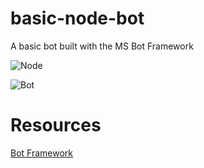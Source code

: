 # basic-node-bot
A basic bot built with the MS Bot Framework

![Node](https://dab1nmslvvntp.cloudfront.net/wp-content/uploads/2015/07/1436439824nodejs-logo.png)

![Bot](https://www.petri.com/wp-content/uploads/2016/03/Bot-Hero.jpg)

# Resources
[Bot Framework](https://dev.botframework.com/)

